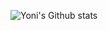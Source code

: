 ![Yoni's Github stats](https://github-readme-stats.vercel.app/api?username=crxncm&show_icons=true&theme=radical)
